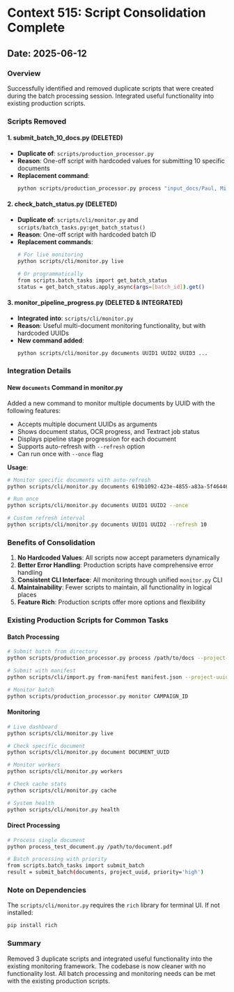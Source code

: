 # Context 515: Script Consolidation Complete

## Date: 2025-06-12

### Overview
Successfully identified and removed duplicate scripts that were created during the batch processing session. Integrated useful functionality into existing production scripts.

### Scripts Removed

#### 1. **submit_batch_10_docs.py** (DELETED)
- **Duplicate of**: `scripts/production_processor.py`
- **Reason**: One-off script with hardcoded values for submitting 10 specific documents
- **Replacement command**: 
  ```bash
  python scripts/production_processor.py process "input_docs/Paul, Michael (Acuity)/" --project-id 18
  ```

#### 2. **check_batch_status.py** (DELETED)
- **Duplicate of**: `scripts/cli/monitor.py` and `scripts/batch_tasks.py:get_batch_status()`
- **Reason**: One-off script with hardcoded batch ID
- **Replacement commands**:
  ```bash
  # For live monitoring
  python scripts/cli/monitor.py live
  
  # Or programmatically
  from scripts.batch_tasks import get_batch_status
  status = get_batch_status.apply_async(args=[batch_id]).get()
  ```

#### 3. **monitor_pipeline_progress.py** (DELETED & INTEGRATED)
- **Integrated into**: `scripts/cli/monitor.py`
- **Reason**: Useful multi-document monitoring functionality, but with hardcoded UUIDs
- **New command added**:
  ```bash
  python scripts/cli/monitor.py documents UUID1 UUID2 UUID3 ...
  ```

### Integration Details

#### New `documents` Command in monitor.py
Added a new command to monitor multiple documents by UUID with the following features:
- Accepts multiple document UUIDs as arguments
- Shows document status, OCR progress, and Textract job status
- Displays pipeline stage progression for each document
- Supports auto-refresh with `--refresh` option
- Can run once with `--once` flag

**Usage**:
```bash
# Monitor specific documents with auto-refresh
python scripts/cli/monitor.py documents 619b1092-423e-4855-a83a-5f4644645fc1 228fbdf6-b66e-4440-b567-df8be0c4d381

# Run once
python scripts/cli/monitor.py documents UUID1 UUID2 --once

# Custom refresh interval
python scripts/cli/monitor.py documents UUID1 UUID2 --refresh 10
```

### Benefits of Consolidation

1. **No Hardcoded Values**: All scripts now accept parameters dynamically
2. **Better Error Handling**: Production scripts have comprehensive error handling
3. **Consistent CLI Interface**: All monitoring through unified `monitor.py` CLI
4. **Maintainability**: Fewer scripts to maintain, all functionality in logical places
5. **Feature Rich**: Production scripts offer more options and flexibility

### Existing Production Scripts for Common Tasks

#### Batch Processing
```bash
# Submit batch from directory
python scripts/production_processor.py process /path/to/docs --project-id PROJECT_ID

# Submit with manifest
python scripts/cli/import.py from-manifest manifest.json --project-uuid UUID

# Monitor batch
python scripts/production_processor.py monitor CAMPAIGN_ID
```

#### Monitoring
```bash
# Live dashboard
python scripts/cli/monitor.py live

# Check specific document
python scripts/cli/monitor.py document DOCUMENT_UUID

# Monitor workers
python scripts/cli/monitor.py workers

# Check cache stats
python scripts/cli/monitor.py cache

# System health
python scripts/cli/monitor.py health
```

#### Direct Processing
```bash
# Process single document
python process_test_document.py /path/to/document.pdf

# Batch processing with priority
from scripts.batch_tasks import submit_batch
result = submit_batch(documents, project_uuid, priority='high')
```

### Note on Dependencies
The `scripts/cli/monitor.py` requires the `rich` library for terminal UI. If not installed:
```bash
pip install rich
```

### Summary
Removed 3 duplicate scripts and integrated useful functionality into the existing monitoring framework. The codebase is now cleaner with no functionality lost. All batch processing and monitoring needs can be met with the existing production scripts.
